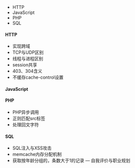 - HTTP
- JavaScript
- PHP
- SQL

#### HTTP
- 实现跨域
- TCP与UDP区别
- 线程与进程区别
- session共享
- 403、304含义
- 不缓存cache-control设置 

#### JavaScript
#### PHP
- PHP异步调用
- 正则匹配src标签
- 处理回文字符
#### SQL
- SQL注入与XSS攻击
- memcache内存分配机制
- 获取按年龄分组的，条数大于1的记录
— 自我评价与职业规划


